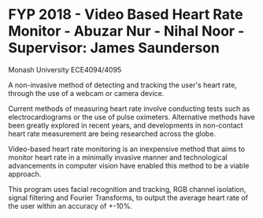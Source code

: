 # FYP 2018 - Video Based Heart Rate Monitor - Abuzar Nur - Nihal Noor - Supervisor: James Saunderson
Monash University ECE4094/4095

A non-invasive method of detecting and tracking the user's heart rate, through the use of a webcam or camera device.

Current methods of measuring heart rate involve conducting tests such as electrocardiograms or the use of pulse oximeters. Alternative methods have been greatly explored in recent years, and developments in non-contact heart rate measurement are being researched across the globe.

Video-based heart rate monitoring is an inexpensive method that aims to monitor heart rate in a minimally invasive manner and technological advancements in computer vision have enabled this method to be a viable approach.

This program uses facial recognition and tracking, RGB channel isolation, signal filtering and Fourier Transforms, to output the average heart rate of the user within an accuracy of +-10%.
